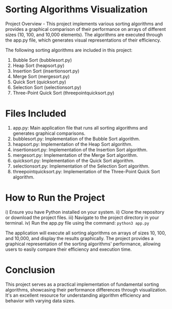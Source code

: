 # Sorting Algorithms Visualization

Project Overview - This project implements various sorting algorithms and provides a graphical comparison of their performance on arrays of different sizes (10, 100, and 10,000 elements). The algorithms are executed through the app.py file, which generates visual representations of their efficiency.

The following sorting algorithms are included in this project:

1. Bubble Sort (bubblesort.py)
2. Heap Sort (heapsort.py)
3. Insertion Sort (insertionsort.py)
4. Merge Sort (mergesort.py)
5. Quick Sort (quicksort.py)
6. Selection Sort (selectionsort.py)
7. Three-Point Quick Sort (threepointquicksort.py)

# Files Included
1. app.py: Main application file that runs all sorting algorithms and generates graphical comparisons.
2. bubblesort.py: Implementation of the Bubble Sort algorithm.
3. heapsort.py: Implementation of the Heap Sort algorithm.
4. insertionsort.py: Implementation of the Insertion Sort algorithm.
5. mergesort.py: Implementation of the Merge Sort algorithm.
6. quicksort.py: Implementation of the Quick Sort algorithm.
7. selectionsort.py: Implementation of the Selection Sort algorithm.
8. threepointquicksort.py: Implementation of the Three-Point Quick Sort algorithm.

# How to Run the Project
i) Ensure you have Python installed on your system.
ii) Clone the repository or download the project files.
iii) Navigate to the project directory in your terminal.
iv) Run the app.py file using the command:
```python3 app.py```

The application will execute all sorting algorithms on arrays of sizes 10, 100, and 10,000, and display the results graphically. The project provides a graphical representation of the sorting algorithms' performance, allowing users to easily compare their efficiency and execution time.

# Conclusion 
This project serves as a practical implementation of fundamental sorting algorithms, showcasing their performance differences through visualization. It's an excellent resource for understanding algorithm efficiency and behavior with varying data sizes.

